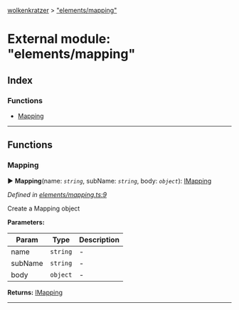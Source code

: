 [wolkenkratzer](../README.md) > ["elements/mapping"](../modules/_elements_mapping_.md)



# External module: "elements/mapping"

## Index

### Functions

* [Mapping](_elements_mapping_.md#mapping)



---
## Functions
<a id="mapping"></a>

###  Mapping

► **Mapping**(name: *`string`*, subName: *`string`*, body: *`object`*): [IMapping](../interfaces/_types_.imapping.md)



*Defined in [elements/mapping.ts:9](https://github.com/arminhammer/wolkenkratzer/blob/8ba2fdf/src/elements/mapping.ts#L9)*



Create a Mapping object


**Parameters:**

| Param | Type | Description |
| ------ | ------ | ------ |
| name | `string`   |  - |
| subName | `string`   |  - |
| body | `object`   |  - |





**Returns:** [IMapping](../interfaces/_types_.imapping.md)





___


